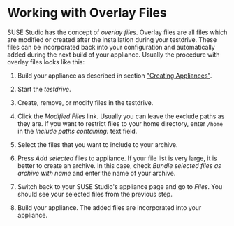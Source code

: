 # Working with Overlay Files

SUSE Studio has the concept of *overlay files*. Overlay files are all
files which are modified or created after the installation during your
testdrive. These files can be incorporated back into your configuration
and automatically added during the next build of your appliance. Usually
the procedure with overlay files looks like this:

1. Build your appliance as described in section ["Creating
Appliances"][create].

2. Start the *testdrive*.

3. Create, remove, or modify files in the testdrive.

4. Click the *Modified Files* link. Usually you can leave the exclude
   paths as they are. If you want to restrict files to your home
   directory, enter `/home` in the *Include paths containing:* text
   field.

5. Select the files that you want to include to your archive.

6. Press *Add selected* files to appliance. If your file list is very
   large, it is better to create an archive. In this case, check *Bundle
   selected files as archive with name* and enter the name of your
   archive.

7. Switch back to your SUSE Studio's appliance page and go to *Files*.
   You should see your selected files from the previous step.

8. Build your appliance. The added files are incorporated into your
   appliance.


[create]: ../create/index.html
